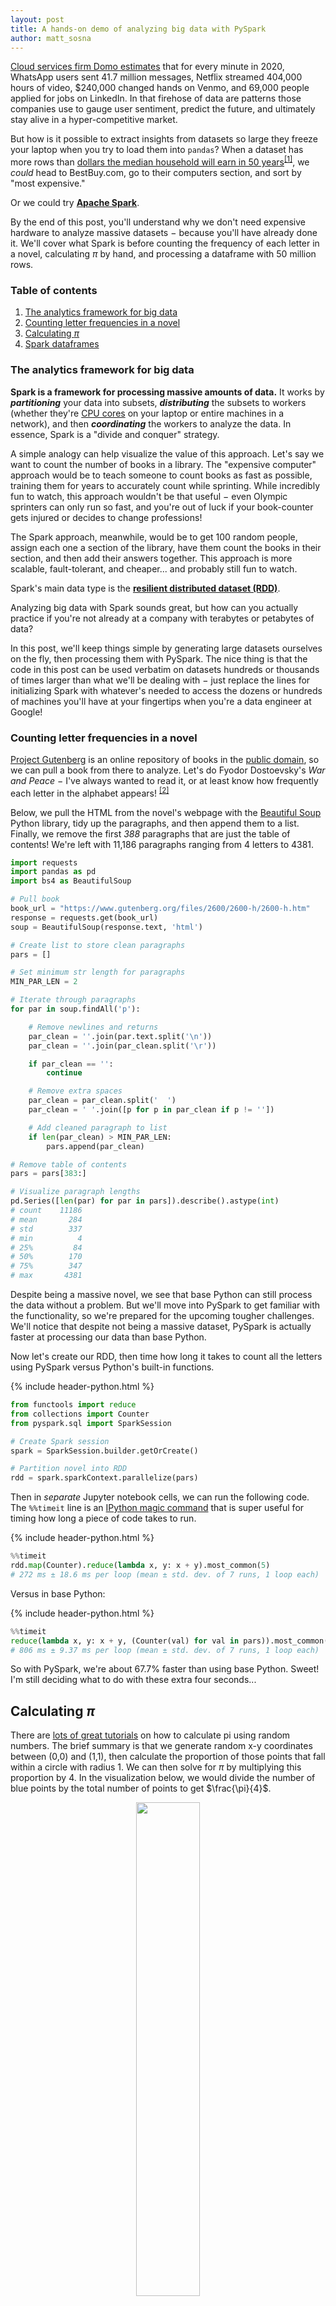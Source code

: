 ```yaml
---
layout: post
title: A hands-on demo of analyzing big data with PySpark
author: matt_sosna
---
```


[Cloud services firm Domo estimates](https://web-assets.domo.com/blog/wp-content/uploads/2020/08/20-data-never-sleeps-8-final-01-Resize.jpg) that for every minute in 2020, WhatsApp users sent 41.7 million messages, Netflix streamed 404,000 hours of video, $240,000 changed hands on Venmo, and 69,000 people applied for jobs on LinkedIn. In that firehose of data are patterns those companies use to gauge user sentiment, predict the future, and ultimately stay alive in a hyper-competitive market.

But how is it possible to extract insights from datasets so large they freeze your laptop when you try to load them into `pandas`? When a dataset has more rows than [dollars the median household will earn in 50 years](https://www.census.gov/library/publications/2020/demo/p60-270.html)<sup>[[1]](#1-intro)</sup>, we _could_ head to BestBuy.com, go to their computers section, and sort by "most expensive."

Or we could try [**Apache Spark**](https://spark.apache.org/).

By the end of this post, you'll understand why we don't need expensive hardware to analyze massive datasets $-$ because you'll have already done it. We'll cover what Spark is before counting the frequency of each letter in a novel, calculating $\pi$ by hand, and processing a dataframe with 50 million rows.

### Table of contents
1. [The analytics framework for big data](#the-analytics-framework-for-big-data)
2. [Counting letter frequencies in a novel](#counting-letter-frequencies-in-a-novel)
3. [Calculating $\pi$](#calculating-pi)
4. [Spark dataframes](#spark-dataframes)

### The analytics framework for big data
**Spark is a framework for processing massive amounts of data.** It works by **_partitioning_** your data into subsets, **_distributing_** the subsets to workers (whether they're [CPU cores](https://www.computerhope.com/jargon/c/core.htm) on your laptop or entire machines in a network), and then **_coordinating_** the workers to analyze the data. In essence, Spark is a "divide and conquer" strategy.

A simple analogy can help visualize the value of this approach. Let's say we want to count the number of books in a library. The "expensive computer" approach would be to teach someone to count books as fast as possible, training them for years to accurately count while sprinting. While incredibly fun to watch, this approach wouldn't be that useful $-$ even Olympic sprinters can only run so fast, and you're out of luck if your book-counter gets injured or decides to change professions!

The Spark approach, meanwhile, would be to get 100 random people, assign each one a section of the library, have them count the books in their section, and then add their answers together. This approach is more scalable, fault-tolerant, and cheaper... and probably still fun to watch.

Spark's main data type is the [**resilient distributed dataset (RDD)**](https://sparkbyexamples.com/spark-rdd-tutorial/).



Analyzing big data with Spark sounds great, but how can you actually practice if you're not already at a company with terabytes or petabytes of data?


In this post, we'll keep things simple by generating large datasets ourselves on the fly, then processing them with PySpark. The nice thing is that the code in this post can be used verbatim on datasets hundreds or thousands of times larger than what we'll be dealing with $-$ just replace the lines for initializing Spark with whatever's needed to access the dozens or hundreds of machines you'll have at your fingertips when you're a data engineer at Google!



### Counting letter frequencies in a novel
[Project Gutenberg](https://www.gutenberg.org/) is an online repository of books in the [public domain](https://fairuse.stanford.edu/overview/public-domain/welcome/), so we can pull a book from there to analyze. Let's do Fyodor Dostoevsky's _War and Peace_ $-$ I've always wanted to read it, or at least know how frequently each letter in the alphabet appears! <sup>[[2]](#2-counting-letter-frequencies-in-a-novel)</sup>

Below, we pull the HTML from the novel's webpage with the [Beautiful Soup](https://www.crummy.com/software/BeautifulSoup/bs4/doc/) Python library, tidy up the paragraphs, and then append them to a list. Finally, we remove the first _388_ paragraphs that are just the table of contents! We're left with 11,186 paragraphs ranging from 4 letters to 4381.

```python
import requests
import pandas as pd
import bs4 as BeautifulSoup

# Pull book
book_url = "https://www.gutenberg.org/files/2600/2600-h/2600-h.htm"
response = requests.get(book_url)
soup = BeautifulSoup(response.text, 'html')

# Create list to store clean paragraphs
pars = []

# Set minimum str length for paragraphs
MIN_PAR_LEN = 2

# Iterate through paragraphs
for par in soup.findAll('p'):

    # Remove newlines and returns
    par_clean = ''.join(par.text.split('\n'))
    par_clean = ''.join(par_clean.split('\r'))

    if par_clean == '':
        continue

    # Remove extra spaces
    par_clean = par_clean.split('  ')
    par_clean = ' '.join([p for p in par_clean if p != ''])

    # Add cleaned paragraph to list
    if len(par_clean) > MIN_PAR_LEN:
        pars.append(par_clean)

# Remove table of contents
pars = pars[383:]

# Visualize paragraph lengths
pd.Series([len(par) for par in pars]).describe().astype(int)
# count    11186
# mean       284
# std        337
# min          4
# 25%         84
# 50%        170
# 75%        347
# max       4381
```

Despite being a massive novel, we see that base Python can still process the data without a problem. But we'll move into PySpark to get familiar with the functionality, so we're prepared for the upcoming tougher challenges. We'll notice that despite not being a massive dataset, PySpark is actually faster at processing our data than base Python.



Now let's create our RDD, then time how long it takes to count all the letters using PySpark versus Python's built-in functions.

{% include header-python.html %}
```python
from functools import reduce
from collections import Counter
from pyspark.sql import SparkSession

# Create Spark session
spark = SparkSession.builder.getOrCreate()

# Partition novel into RDD
rdd = spark.sparkContext.parallelize(pars)
```

Then in _separate_ Jupyter notebook cells, we can run the following code. The `%%timeit` line is an [IPython magic command](https://ipython.readthedocs.io/en/stable/interactive/magics.html) that is super useful for timing how long a piece of code takes to run.

{% include header-python.html %}
```python
%%timeit
rdd.map(Counter).reduce(lambda x, y: x + y).most_common(5)
# 272 ms ± 18.6 ms per loop (mean ± std. dev. of 7 runs, 1 loop each)
```

Versus in base Python:

{% include header-python.html %}
```python
%%timeit
reduce(lambda x, y: x + y, (Counter(val) for val in pars)).most_common(5)
# 806 ms ± 9.37 ms per loop (mean ± std. dev. of 7 runs, 1 loop each)
```

So with PySpark, we're about 67.7% faster than using base Python. Sweet! I'm still deciding what to do with these extra four seconds...


## Calculating $\pi$
There are [lots of great tutorials](https://www.cantorsparadise.com/calculating-the-value-of-pi-using-random-numbers-a-monte-carlo-simulation-d4b80dc12bdf) on how to calculate pi using random numbers. The brief summary is that we generate random x-y coordinates between (0,0) and (1,1), then calculate the proportion of those points that fall within a circle with radius 1. We can then solve for $\pi$ by multiplying this proportion by 4. In the visualization below, we would divide the number of blue points by the total number of points to get $\frac{\pi}{4}$.

<center>
<img src="{{  site.baseurl  }}/images/data_engineering/pyspark/calculate_pi.png" loading="lazy" height="45%" width="45%">
</center>

The more points we generate, the more accurate our estimate gets for $\pi$. This is an ideal place for PySpark to come in.

Here's a function for calculating pi. I tried striking a balance between 1) iterating through `n_samples` and generating one point each time (low memory intensity but takes long), versus 2) generating all samples at once and then calculating the mean (need to store all points in memory). A solution I found works pretty well is to break `n_samples` into several _chunks_, calculate the proportion of points within the circle for each chunk, and then get the mean of means at the end.

{% include header-python.html %}
```python
def calculate_pi(n_samples, n_chunks=11):

    means = []

    for _ in np.linspace(0, n_samples, n_chunks):

        x = np.random.rand(n_samples)
        y = np.random.rand(n_samples)

        means.append(np.mean(np.sqrt(x**2 + y**2) < 1))

    return np.mean(means) * 4
```

Now let's get Spark going. We'll have a bunch of nodes on our machine estimate pi simultaneously, then take the average of their estimates to get a final result.

{% include header-python.html %}
```python
from pyspark.sql import SparkSession
spark = SparkSession.builder.getOrCreate()

n_partitions = 100
n_samples = 100000

rdd = spark.sparkContext.parallelize(range(n_partitions),
                                     numSlices=n_partitions)

rdd.map(lambda x: calculate_pi(n_samples)).mean()
# 3.1411235
```

Not bad! Using `%%timeit` again, we see that on my machine, base Python takes 3.76 s $\pm$ 138 ms, while Spark takes 1.34 s $\pm$ 117 ms, a 64% improvement. Nice!


## Spark dataframes
Let's do one more example, this time using a nice abstration Spark provides on top of RDDs. In a syntax similar to `pandas`, we can use [Spark dataframes] to perform operations on data that's too large to fit into a `pandas` df.

You probably don't have a dataframe with a few million rows laying around, so we'll need to generate one.

Let's generate a dataframe with 50 million rows. We'll need to do this in pieces, iteratively saving CSVs to later ingest with PySpark.

{% include header-python.html %}
```python
import os
import pandas as pd

os.mkdir('datasets')

names = ['Abby', 'Brad', 'Caroline', 'Dmitry']
n_samples = 1000000

for i in range(1, 51):
    df = pd.DataFrame({'name': np.random.choice(names, n_samples),
                       'age': np.random.normal(50, 10, n_samples),
                       'height': np.random.rand(n_samples)})
    df.to_csv(f'datasets/big_df_{i}.csv', index=False)

    if i % 10 == 0:
        print(i)
```

Then we can create a Spark dataframe from the CSVs. Let's check the schema and number of rows.

{% include header-python.html %}
```python
rdd_df = spark.read.format('csv')\
            .option('header', 'true')\
            .option('inferSchema', 'true')\
            .load('datasets/big_df*')

rdd_df.printSchema()
# root
#  |-- name: string (nullable = true)
#  |-- age: double (nullable = true)
#  |-- height: double (nullable = true)

rdd_df.count()
# 50000000
```

Now let's analyze our data. Let's start by counting the number of rows for each person.

{% include header-python.html %}
```python
rdd_df.groupBy('name').count().orderBy('name').show()
# +--------+--------+
# |    name|   count|
# +--------+--------+
# |    Abby|12505506|
# |    Brad|12492586|
# |Caroline|12501527|
# |  Dmitry|12500381|
# +--------+--------+
```

Now let's find the average age and height by person. Note that these should be very close to the mean of the distribution `numpy` generated them from!

{% include header-python.html %}
```python
rdd_df.groupBy('name').mean().orderBy('name').show()
# +--------+------------------+------------------+
# |    name|          avg(age)|       avg(height)|
# +--------+------------------+------------------+
# |    Abby|50.003242502450576|0.5005356708258004|
# |    Brad|  49.9928861434274|0.4999207020891359|
# |Caroline| 50.00418138186213|  0.50003226601409|
# |  Dmitry| 49.99832431955308|0.4998001935985182|
# +--------+------------------+------------------+
```

What's curious is that if you run this a few times, the exact values you'll get will vary slightly, by about 0.001. Interesting...

To have those values be nice and rounded, we'll actually need to create a user-defined function. Check it out. The `DoubleType()` refers to the type of the returned value.

{% include header-python.html %}
```python
from pyspark.sql.types import DoubleType
from pyspark.sql.functions import pandas_udf
from pyspark.sql.functions import PandasUDFType

@pandas_udf(DoubleType(), functionType=PandasUDFType.GROUPED_AGG)
def round_mean(vals):
    return round(vals.mean(), 4)

spark.udf.register("round_mean", round_mean)
```

Now we can apply it to our dataframe. Note that since we're using `.agg`, we'll need to pass in a dictionary with the columns we want to apply our thing to.

{% include header-python.html %}
```python
func_dict = {col: 'round_mean' for col in ['age', 'height']}

rdd_df.groupBy('name').agg(func_dict).orderBy('name').show()
# +--------+---------------+------------------+
# |    name|round_mean(age)|round_mean(height)|
# +--------+---------------+------------------+
# |    Abby|        49.9943|            0.5001|
# |    Brad|        50.0016|            0.4999|
# |Caroline|        49.9991|               0.5|
# |  Dmitry|        49.9955|            0.5001|
# +--------+---------------+------------------+
```





# Old
Note that the `\n` counts as a character, so we only get two letters back. Now let's save it as a text file.

{% include header-python.html %}
```python
with open('novel.txt', 'w') as file:
    file.write(our_novel)
```

Now it's time for some PySpark magic. Make sure you have [Java](https://java.com/en/download/manual.jsp) and PySpark installed.

I'll run this in a Jupyter notebook or Python instance.

{% include header-python.html %}
```python
import pyspark

sc = pyspark.SparkContext('local[*]')

# Load our file
txt = sc.textFile('novel.txt')
```

Now that our data is loaded in, let's run some analyses on it.

{% include header-python.html %}
```python
# N letters
print(txt.count())  # 1000000

# First 5 letters
print(txt.take(5))  # ['g', 't', 'o', 'k', 'h']

# N letters that are 'e'
print(txt.filter(lambda: letter == 'e').count())
# 38833
```


## Old 2
## Web scraping
Let's scrape the Wikipedia page for computers and find the 10 most common characters (e.g. `a`, `b`, etc.) on the page. We'll take a distributed approach by handing each paragraph to a separate Spark node. (?)

{% include header-python.html %}
```python
import requests
from bs4 import BeautifulSoup

response = requests.get('https://en.wikipedia.org/wiki/Computer')

soup = BeautifulSoup(response.text, 'html')
```

Then we want to convert the HTML into a list of the paragraphs. We can do so like this.

{% include header-python.html %}
```python
pars = []

for par in soup.findAll('p'):

    # Remove newline characters
    text = par.text.split('\n')[0]

    if len(text) > 0:
        pars.append(text)

print(len(pars))  # 90
```

Now we start our Spark stuff. We instantiate a Spark session, then create a [**resilient distributed dataset (RDD)**](https://sparkbyexamples.com/spark-rdd-tutorial/) of our list of strings. This RDD is the core data structure in Spark - it's what allows us to distribute our data to multiple workers who can execute a command in parallel.

Resilient = able to recompute missing or damaged partitions.
Mention `numSlices`?


{% include header-python.html %}
```python
from pyspark.sql import SparkSession

spark = SparkSession.builder.getOrCreate()
rdd = spark.sparkContext.parallelize(pars)

# Visualize number of partitions
print(rdd.count())   # 90
```

We see that `.parallelize` created one partition per paragraph. Let's now count how often each character (e.g. `a`, `b`, `c`, etc.) occurs in each paragraph in our RDD. `Counter` is a built-in Python class that's optimized for this. We'll **map** the `Counter` command to each string with `rdd.map(Counter)`.

{% include header-python.html %}
```python
from collections import Counter

# Nothing happens
rdd.map(Counter)
# PythonRDD[12] at RDD at PythonRDD.scala:53

# We force the execution by asking to display 1st two results
rdd.map(Counter).take(2)
# [Counter({'A': 2,
#           ' ': 88,
#           'c': 22,
#           ...
#           ',': 3,
#           '(': 1,
#           ')': 1}),
#  Counter({'A': 1,
#           ' ': 60,
#           'b': 3,
#           ...
#           'h': 6,
#           'C': 1,
#           'I': 1})]
```

Note that we need to do `.take(2)` at the end because PySpark does **lazy evaluation** - it won't actually run any commands we give it until forced to. This is because if we give a set of instructions and only at the end force Spark to execute the commands, it optimizes the task allocation at the end.

Finally, let's finish what we originally set out to do: finding the 10 most common letters on the Wikipedia page.

{% include header-python.html %}
```python
rdd.map(Counter).reduce(lambda x, y: x + y).most_common(10)
# [(' ', 8017),
#  ('e', 4933),
#  ('t', 3584),
#  ('a', 3241),
#  ('o', 3104),
#  ('i', 2900),
#  ('r', 2896),
#  ('n', 2835),
#  ('s', 2593),
#  ('c', 1817)]
```

Somewhat unsurprisingly, a space is the most common character, followed by `e`, `t`, and a couple vowels.

You might have heard of Google's MapReduce, which is basically what's happening here.

(Worth comparing to the letter distribution in tons of data?)

## Footnotes
#### 1. [Intro](#)
The median household income in 2019 was \$68,703, according to [Census.gov](https://www.census.gov/library/publications/2020/demo/p60-270.html). Multiply this by 50 to get 3.43 million, which is smaller than some of the data we analyze in this post.

#### 2. [Counting letter frequencies in a novel](#counting-letter-frequencies-in-a-novel)
In earlier drafts of this post, I toyed around with generating the text for a "novel" myself. I looked at some [*lorem ipsum*](https://loremipsum.io/) Python packages, but they were a little inconsistent; I found the very funny [Bacon Ipsum API](https://baconipsum.com/json-api/) but didn't want to drown it with a request for thousands of paragraphs. The code below uses random strings to generates a "novel" 100,000 paragraphs long, or 8.6x _War and Peace_'s measely 11,000. Turns out writing a novel is way easier than I thought!

{% include header-python.html %}
```python
import numpy as np
from string import ascii_lowercase

# Create set of characters to sample from
ALPHABET = list(ascii_lowercase) + [' ', ', ', '. ', '! ']

# Set parameters
N_PARAGRAPHS = 100000
MIN_PAR_LEN = 100
MAX_PAR_LEN = 2000

# Set random state
np.random.seed(42)

# Generate novel
novel = []
for _ in range(N_PARAGRAPHS):

    # Generate and visualize our data
    n_char = np.random.randint(MIN_PAR_LEN, MAX_PAR_LEN)
    paragraph = np.random.choice(ALPHABET, n_char)

    novel.append(''.join(paragraph))

# Visualize first "paragraph"
print(our_novel[0]) # t. okh. ugzswkkxudhxcvubxl! fb, ualzv....
```
